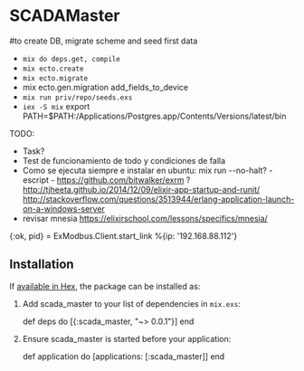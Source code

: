# SCADAMaster

#to create DB, migrate scheme and seed first data
* `mix do deps.get, compile`
* `mix ecto.create`
* `mix ecto.migrate`
* mix ecto.gen.migration add_fields_to_device
* `mix run priv/repo/seeds.exs`
* `iex -S mix`
export PATH=$PATH:/Applications/Postgres.app/Contents/Versions/latest/bin

TODO:
- Task?
- Test de funcionamiento de todo y condiciones de falla
- Como se ejecuta siempre e instalar en ubuntu: mix run --no-halt? - escript - https://github.com/bitwalker/exrm  ?
   http://tjheeta.github.io/2014/12/09/elixir-app-startup-and-runit/ 
   http://stackoverflow.com/questions/3513944/erlang-application-launch-on-a-windows-server
- revisar mnesia https://elixirschool.com/lessons/specifics/mnesia/

{:ok, pid} = ExModbus.Client.start_link %{ip: '192.168.88.112'}

## Installation

If [available in Hex](https://hex.pm/docs/publish), the package can be installed as:

  1. Add scada_master to your list of dependencies in `mix.exs`:

        def deps do
          [{:scada_master, "~> 0.0.1"}]
        end

  2. Ensure scada_master is started before your application:

        def application do
          [applications: [:scada_master]]
        end

